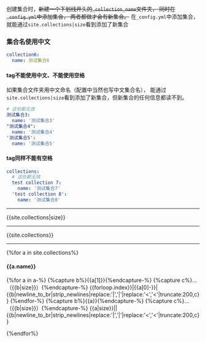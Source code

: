 
创建集合时，~~新建一个下划线开头的`_collection_name`文件夹，
同时在`_config.yml`中添加集合，
两者都做才会有新集合。~~
在`_config.yml`中添加集合，就能通过`site.collections|size`看到添加了新集合

### 集合名使用中文
```yaml
collection6:
  name: 测试集合6
```
#### tag不能使用中文、不能使用空格
如果集合文件夹用中文命名（配置中当然也写中文集合名），
能通过`site.collections|size`看到添加了新集合，但新集合的任何信息都读不到。
```yaml
# 这些都无效
测试集合3:
  name: '测试集合3'
"测试集合4":
  name: '测试集合4'
'测试集合5':
  name: '测试集合5'
```

#### tag同样不能有空格
```yaml
collections:
  # 这些都无效
  test collection 7:
    name: '测试集合7'
  'test collection 8':
    name: '测试集合8'
```

---
{{site.collections|size}}

---
{{site.collections}}

---
{%for a in site.collections%}
#### {{a.name}}

{%for a in a-%}
{%capture b%}{{a[1]}}{%endcapture-%}
{%capture c%}…（{{b|size}}）{%endcapture-%}
{{forloop.index}}|{{a[0]-}}|{{b|newline_to_br|strip_newlines|replace:'|','&vert;'|replace:'<','&lt;'|truncate:200,c}}
{%endfor-%}
{%capture b%}{{a}}{%endcapture-%}
{%capture c%}…（{{b|size}}）{%endcapture-%}
{{a|size}}||{{b|newline_to_br|strip_newlines|replace:'|','&vert;'|replace:'<','&lt;'|truncate:200,c}}

{%endfor%}
